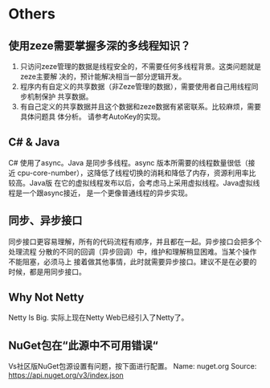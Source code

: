 # Others

## 使用zeze需要掌握多深的多线程知识？
1.	只访问zeze管理的数据是线程安全的，不需要任何多线程背景。这类问题就是zeze主要解
      决的，预计能解决相当一部分逻辑开发。
2.	程序内有自定义的共享数据（非Zeze管理的数据），需要使用者自己用线程同步机制保护
      共享数据。
3.	有自己定义的共享数据并且这个数据和zeze数据有紧密联系。比较麻烦，需要具体问题具
      体分析。 请参考AutoKey的实现。

## C# & Java
C# 使用了async。Java 是同步多线程。async 版本所需要的线程数量很低（接近
cpu-core-number），这降低了线程切换的消耗和降低了内存，资源利用率比较高。Java版
在它的虚拟线程发布以后，会考虑马上采用虚拟线程。Java虚拟线程是一个跟async接近，
是一个更像普通线程的异步实现。

## 同步、异步接口
同步接口更容易理解，所有的代码流程有顺序，并且都在一起。异步接口会把多个处理流程
分散的不同的回调（异步回调）中，维护和理解稍显困难。当某个操作不能阻塞，必须马上
接着做其他事情，此时就需要异步接口。建议不是在必要的时候，都是用同步接口。

## Why Not Netty
Netty Is Big.
实际上现在Netty Web已经引入了Netty了。

## NuGet包在“此源中不可用错误“
Vs社区版NuGet包源设置有问题，按下面进行配置。
Name: nuget.org
Source: https://api.nuget.org/v3/index.json
